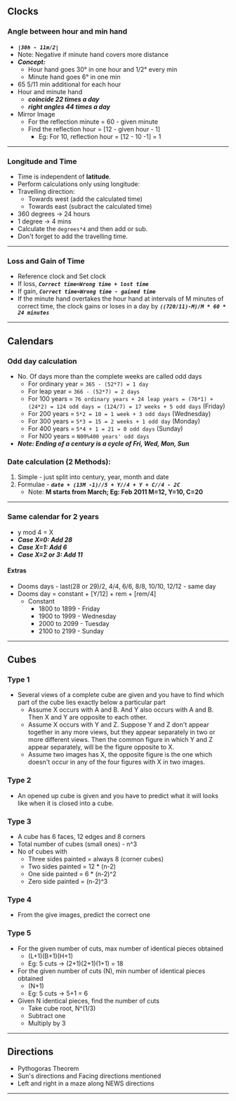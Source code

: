 ## Clocks
### Angle between hour and min hand
- ***`|30h - 11m/2|`*** 
- Note: Negative if minute hand covers more distance
- ***Concept:***
    - Hour hand goes 30° in one hour and 1/2° every min
    - Minute hand goes 6° in one min
- 65 5/11 min additional for each hour
- Hour and minute hand 
    - ***coincide 22 times a day*** 
    - ***right angles 44 times a day***
- Mirror Image
	- For the reflection minute = 60 - given minute
	- Find the reflection hour = [12 - given hour - 1]
		- Eg: For 10, reflection hour = [12 - 10 -1] = 1
---
### Longitude and Time
- Time is independent of **latitude**.
- Perform calculations only using longitude:
- Travelling direction:
	- Towards west (add the calculated time)
	- Towards east (subract the calculated time)	
- 360 degrees -> 24 hours
- 1 degree -> 4 mins
- Calculate the `degrees*4` and then add or sub.
- Don't forget to add the travelling time.

---
### Loss and Gain of Time
- Reference clock and Set clock
- If loss, ***`Correct time=Wrong time + lost time`***   
- If gain, ***`Correct time=Wrong time - gained time`*** 
- If the minute hand overtakes the hour hand at intervals of M minutes of correct time, the clock gains or loses in a day by ***`((720/11)-M)/M * 60 * 24 minutes`*** 
---
## Calendars
### Odd day calculation
- No. Of days more than the complete weeks are called odd days
	- For ordinary year = `365 - (52*7) = 1 day`
	- For leap year = `366 - (52*7) = 2 days`
	- For 100 years = `76 ordinary years + 24 leap years = (76*1) + (24*2) = 124 odd days = (124/7) = 17 weeks + 5 odd days` (Friday)
	- For 200 years = `5*2 = 10 = 1 week + 3 odd days` (Wednesday)
	- For 300 years = `5*3 = 15 = 2 weeks + 1 odd day` (Monday)
	- For 400 years = `5*4 + 1 = 21 = 0 odd days` (Sunday)
    - For N00 years = `N00%400 years' odd days`
- ***Note: Ending of a century is a cycle of Fri, Wed, Mon, Sun*** 
### Date calculation (2 Methods):
1. Simple - just split into century, year, month and date
1. Formulae - ***`date + (13M -1)//5 + Y//4 + Y + C//4 - 2C`*** 
    - Note: **M starts from March; Eg: Feb 2011 M=12, Y=10, C=20**
---
### Same calendar for 2 years
- y mod 4 = X
- ***Case X=0: Add 28***
- ***Case X=1: Add 6***
- ***Case X=2 or 3: Add 11***
#### Extras
-  Dooms days - last(28 or 29)/2, 4/4, 6/6, 8/8, 10/10, 12/12 - same day
-  Dooms day = constant + [Y/12] + rem + [rem/4]
    - Constant
        - 1800 to 1899 - Friday
		- 1900 to 1999 - Wednesday
		- 2000 to 2099 - Tuesday
        - 2100 to 2199 - Sunday
---
## Cubes

### Type 1 
- Several views of a complete cube are given and you have to find which part of the cube lies exactly below a particular part
	- Assume X occurs with A and B. And Y also occurs with A and B. Then X and Y are opposite to each other.
	- Assume X occurs with Y and Z. Suppose Y and Z don't appear together in any more views, but they appear separately in two or more different views. Then the common figure in which Y and Z appear separately, will be the figure opposite to X.
	- Assume two images has X, the opposite figure is the one which doesn't occur in any of the four figures with X in two images.
### Type 2 
- An opened up cube is given and you have to predict what it will looks like when it is closed into a cube.
### Type 3
- A cube has 6 faces, 12 edges and 8 corners
- Total number of cubes (small ones) - n^3
- No of cubes with
	- Three sides painted = always 8 (corner cubes)
	- Two sides painted = 12 * (n-2) 
	- One side painted = 6 * (n-2)^2 
	- Zero side painted = (n-2)^3 
### Type 4
- From the give images, predict the correct one
### Type 5
- For the given number of cuts, max number of identical pieces obtained
	- (L+1)(B+1)(H+1)
	- Eg: 5 cuts -> (2+1)(2+1)(1+1) = 18
- For the given number of cuts (N), min number of identical pieces obtained
	- (N+1)
	- Eg: 5 cuts -> 5+1 = 6
- Given N identical pieces, find the number of cuts
	- Take cube root, N^(1/3)
	- Subtract one
	- Multiply by 3

---
## Directions
- Pythogoras Theorem
- Sun's directions and Facing directions mentioned
- Left and right in a maze along NEWS directions
---


